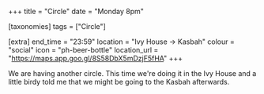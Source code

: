 +++
title = "Circle"
date = "Monday 8pm"

[taxonomies]
tags = ["Circle"]

[extra]
end_time = "23:59"
location = "Ivy House -> Kasbah"
colour = "social"
icon = "ph-beer-bottle"
location_url = "https://maps.app.goo.gl/8S58DbX5mDzjF5fHA"
+++

We are having another circle. This time we're doing it in the Ivy House and a little birdy told me that we might be going to the Kasbah afterwards.
